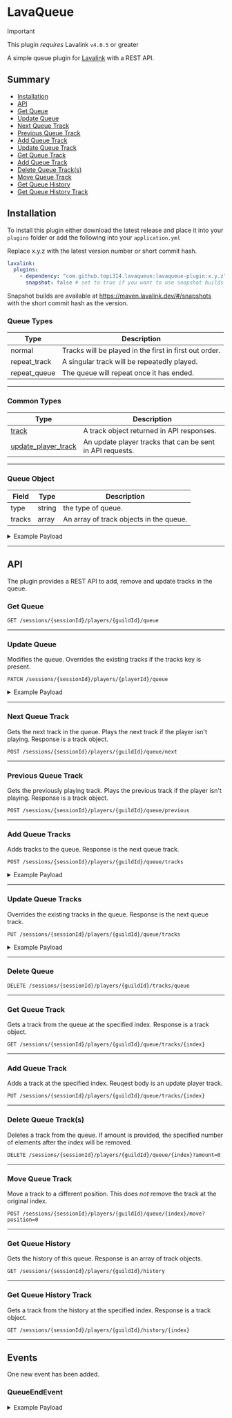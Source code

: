 # LavaQueue

> [!IMPORTANT]
> This plugin *requires* Lavalink `v4.0.5` or greater

A simple queue plugin for [Lavalink](https://github.com/lavalink-devs/Lavalink) with a REST API.

## Summary

* [Installation](#installation)
* [API](#api)
* [Get Queue](#get-queue)
* [Update Queue](#update-queue)
* [Next Queue Track](#next-queue-track)
* [Previous Queue Track](#previous-queue-track)
* [Add Queue Track](#add-queue-tracks)
* [Update Queue Track](#update-queue-tracks)
* [Get Queue Track](#get-queue-track)
* [Add Queue Track](#add-queue-track)
* [Delete Queue Track(s)](#delete-queue-track(s))
* [Move Queue Track](#move-queue-track)
* [Get Queue History](#get-queue-history)
* [Get Queue History Track](#get-queue-history-track)

## Installation

To install this plugin either download the latest release and place it into your `plugins` folder or add the following into your `application.yml`

Replace x.y.z with the latest version number or short commit hash.

```yaml
lavalink:
  plugins:
    - dependency: "com.github.topi314.lavaqueue:lavaqueue-plugin:x.y.z"
      snapshot: false # set to true if you want to use snapshot builds (see below)
```

Snapshot builds are available at https://maven.lavalink.dev/#/snapshots with the short commit hash as the version.

### Queue Types

| Type         | Description                                            |
|--------------|--------------------------------------------------------|
| normal       | Tracks will be played in the first in first out order. |
| repeat_track | A singular track will be repeatedly played.            |
| repeat_queue | The queue will repeat once it has ended.               |

---

### Common Types

| Type                                                                          | Description                                               |
|-------------------------------------------------------------------------------|-----------------------------------------------------------|
| [track](https://lavalink.dev/api/rest.html#track)                             | A track object returned in API responses.                 |
| [update_player_track](https://lavalink.dev/api/rest.html#update-player-track) | An update player tracks that can be sent in API requests. | 

---

### Queue Object

| Field  | Type   | Description                             |
|--------|--------|-----------------------------------------|
| type   | string | the type of queue.                      |
| tracks | array  | An array of track objects in the queue. |

<details>
<summary>Example Payload</summary>

```json5
{
  "type": "normal",
  "tracks": [
    {
      "encoded": "...",
      "info": "{}",
      "pluginInfo": "{}",
      "userData": "{}"
    }
  ]
}
```

</details>

---

## API

The plugin provides a REST API to add, remove and update tracks in the queue.

### Get Queue

```
GET /sessions/{sessionId}/players/{guildId}/queue
```

---

### Update Queue

Modifies the queue. Overrides the existing tracks if the tracks key is present.

```
PATCH /sessions/{sessionId}/players/{playerId}/queue
```

<details>
<summary>Example Payload</summary>

```json5
{
  "type": "normal",
  "tracks": [
    {
      "encoded":"QAAAjQIAJVJpY2sgQXN0bGV5IC0gTmV2ZXIgR29ubmEgR2l2ZSBZb3UgVXAADlJpY2tBc3RsZXlWRVZPAAAAAAADPCAAC2RRd"
    }
  ]
}
```
</details>

---

### Next Queue Track

Gets the next track in the queue. Plays the next track if the player isn't playing. Response is a track object.

```
POST /sessions/{sessionId}/players/{guildId}/queue/next
```

---

### Previous Queue Track

Gets the previously playing track. Plays the previous track if the player isn't playing. Response is a track object.

```
POST /sessions/{sessionId}/players/{guildId}/queue/previous
```

---

### Add Queue Tracks

Adds tracks to the queue. Response is the next queue track.

```
POST /sessions/{sessionId}/players/{guildId}/queue/tracks
```

<details>
<summary>Example Payload</summary>

```json5
{
  [
    {
      "encoded": "QAAAjQIAJVJpY2sgQXN0bGV5IC0gTmV2ZXIgR29ubmEgR2l2ZSBZb3UgVXAADlJpY2tBc3RsZXlWRVZPAAAAAAADPCAAC2RRd"
    }
  ]
}
```
</details>

---

### Update Queue Tracks

Overrides the existing tracks in the queue. Response is the next queue track.

```
PUT /sessions/{sessionId}/players/{guildId}/queue/tracks
```

<details>
<summary>Example Payload</summary>

```json5
{
  [
    {
      "encoded": "QAAAjQIAJVJpY2sgQXN0bGV5IC0gTmV2ZXIgR29ubmEgR2l2ZSBZb3UgVXAADlJpY2tBc3RsZXlWRVZPAAAAAAADPCAAC2RRd"
    }
  ]
}
```
</details>

---

### Delete Queue

```
DELETE /sessions/{sessionId}/players/{guildId}/tracks/queue
```

---

### Get Queue Track

Gets a track from the queue at the specified index. Response is a track object.

```
GET /sessions/{sessionId}/players/{guildId}/queue/tracks/{index}
```

---

### Add Queue Track

Adds a track at the specified index. Reuqest body is an update player track.

```
PUT /sessions/{sessionId}/players/{guildId}/queue/tracks/{index}
```

---

### Delete Queue Track(s)

Deletes a track from the queue. If amount is provided, the specified number of elements after the index will be removed.

```
DELETE /sessions/{sessionId}/players/{guildId}/queue/{index}?amount=0
```

---

### Move Queue Track

Move a track to a different position. This does *not* remove the track at the original index.

```
POST /sessions/{sessionId}/players/{guildId}/queue/{index}/move?position=0
```

---

### Get Queue History

Gets the history of this queue. Response is an array of track objects.

```
GET /sessions/{sessionId}/players/{guildId}/history
```

---

### Get Queue History Track

Gets a track from the history at the specified index. Response is a track object.

```
GET /sessions/{sessionId}/players/{guildId}/history/{index}
```

---

## Events

One new event has been added.

### QueueEndEvent

<details>
<summary>Example Payload</summary>

```json5
{
  "op": "event",
  "type": "QueueEndEvent",
  "guildId": "...",
}
```
</details>
